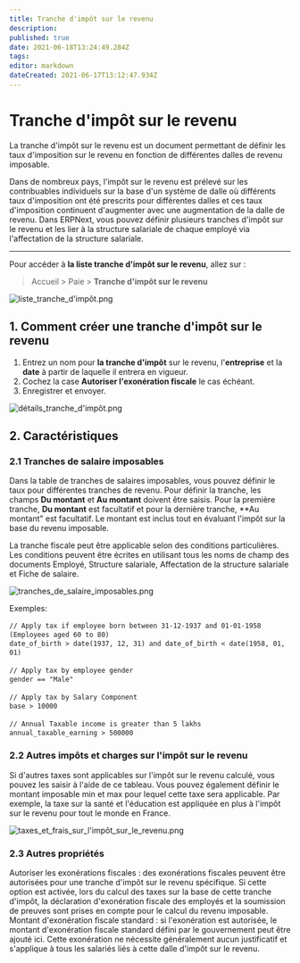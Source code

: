 ```yaml
---
title: Tranche d'impôt sur le revenu
description: 
published: true
date: 2021-06-18T13:24:49.284Z
tags: 
editor: markdown
dateCreated: 2021-06-17T13:12:47.934Z
---
```


# Tranche d'impôt sur le revenu

La tranche d'impôt sur le revenu est un document permettant de définir les taux d'imposition sur le revenu en fonction de différentes dalles de revenu imposable.

Dans de nombreux pays, l'impôt sur le revenu est prélevé sur les contribuables individuels sur la base d'un système de dalle où différents taux d'imposition ont été prescrits pour différentes dalles et ces taux d'imposition continuent d'augmenter avec une augmentation de la dalle de revenu. Dans ERPNext, vous pouvez définir plusieurs tranches d'impôt sur le revenu et les lier à la structure salariale de chaque employé via l'affectation de la structure salariale.

---

Pour accéder à **la liste tranche d'impôt sur le revenu**, allez sur : 

> Accueil > Paie > **Tranche d'impôt sur le revenu**

![liste_tranche_d'impôt.png](/content/payroll/income-tax-slab/liste_tranche_d'impôt.png)

## 1. Comment créer une tranche d'impôt sur le revenu

1. Entrez un nom pour **la tranche d'impôt** sur le revenu, l'**entreprise** et la **date** à partir de laquelle il entrera en vigueur.
2. Cochez la case **Autoriser l'exonération fiscale**  le cas échéant.
3. Enregistrer et envoyer.

![détails_tranche_d'impôt.png](/content/payroll/income-tax-slab/détails_tranche_d'impôt.png)

## 2. Caractéristiques

### 2.1 Tranches de salaire imposables

Dans la table de tranches de salaires imposables, vous pouvez définir le taux pour différentes tranches de revenu. Pour définir la tranche, les champs **Du montant** et **Au montant** doivent être saisis. Pour la première tranche, **Du montant** est facultatif et pour la dernière tranche, **Au montant" est facultatif. Le montant est inclus tout en évaluant l'impôt sur la base du revenu imposable.

La tranche fiscale peut être applicable selon des conditions particulières. Les conditions peuvent être écrites en utilisant tous les noms de champ des documents Employé, Structure salariale, Affectation de la structure salariale et Fiche de salaire.

![tranches_de_salaire_imposables.png](#not-found:/payroll/income-tax-slab/tranches_de_salaire_imposables.png)


Exemples:

````
// Apply tax if employee born between 31-12-1937 and 01-01-1958 (Employees aged 60 to 80)
date_of_birth > date(1937, 12, 31) and date_of_birth < date(1958, 01, 01)

// Apply tax by employee gender
gender == "Male"

// Apply tax by Salary Component
base > 10000

// Annual Taxable income is greater than 5 lakhs
annual_taxable_earning > 500000
````

### 2.2 Autres impôts et charges sur l'impôt sur le revenu

Si d'autres taxes sont applicables sur l'impôt sur le revenu calculé, vous pouvez les saisir à l'aide de ce tableau. Vous pouvez également définir le montant imposable min et max pour lequel cette taxe sera applicable. Par exemple, la taxe sur la santé et l'éducation est appliquée en plus à l'impôt sur le revenu pour tout le monde en France.

![taxes_et_frais_sur_l'impôt_sur_le_revenu.png](/content/payroll/income-tax-slab/taxes_et_frais_sur_l'impôt_sur_le_revenu.png)


### 2.3 Autres propriétés

Autoriser les exonérations fiscales : des exonérations fiscales peuvent être autorisées pour une tranche d'impôt sur le revenu spécifique. Si cette option est activée, lors du calcul des taxes sur la base de cette tranche d'impôt, la déclaration d'exonération fiscale des employés et la soumission de preuves sont prises en compte pour le calcul du revenu imposable.
Montant d'exonération fiscale standard : si l'exonération est autorisée, le montant d'exonération fiscale standard défini par le gouvernement peut être ajouté ici. Cette exonération ne nécessite généralement aucun justificatif et s'applique à tous les salariés liés à cette dalle d'impôt sur le revenu.

